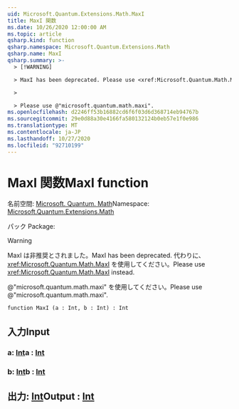 ```yaml
---
uid: Microsoft.Quantum.Extensions.Math.MaxI
title: MaxI 関数
ms.date: 10/26/2020 12:00:00 AM
ms.topic: article
qsharp.kind: function
qsharp.namespace: Microsoft.Quantum.Extensions.Math
qsharp.name: MaxI
qsharp.summary: >-
  > [!WARNING]

  > MaxI has been deprecated. Please use <xref:Microsoft.Quantum.Math.MaxI> instead.

  >

  > Please use @"microsoft.quantum.math.maxi".
ms.openlocfilehash: d2246ff53b16882cd6f6f03d6d368714eb94767b
ms.sourcegitcommit: 29e0d88a30e4166fa580132124b0eb57e1f0e986
ms.translationtype: MT
ms.contentlocale: ja-JP
ms.lasthandoff: 10/27/2020
ms.locfileid: "92710199"
---
```

# <a name="maxi-function"></a><span data-ttu-id="e8f59-102">MaxI 関数</span><span class="sxs-lookup"><span data-stu-id="e8f59-102">MaxI function</span></span>

<span data-ttu-id="e8f59-103">名前空間: [Microsoft. Quantum. Math](xref:Microsoft.Quantum.Extensions.Math)</span><span class="sxs-lookup"><span data-stu-id="e8f59-103">Namespace: [Microsoft.Quantum.Extensions.Math](xref:Microsoft.Quantum.Extensions.Math)</span></span>

<span data-ttu-id="e8f59-104">パック [](https://nuget.org/packages/)</span><span class="sxs-lookup"><span data-stu-id="e8f59-104">Package: [](https://nuget.org/packages/)</span></span>


> [!WARNING]
> <span data-ttu-id="e8f59-105">MaxI は非推奨とされました。</span><span class="sxs-lookup"><span data-stu-id="e8f59-105">MaxI has been deprecated.</span></span> <span data-ttu-id="e8f59-106">代わりに、<xref:Microsoft.Quantum.Math.MaxI> を使用してください。</span><span class="sxs-lookup"><span data-stu-id="e8f59-106">Please use <xref:Microsoft.Quantum.Math.MaxI> instead.</span></span>
>
> <span data-ttu-id="e8f59-107">@"microsoft.quantum.math.maxi" を使用してください。</span><span class="sxs-lookup"><span data-stu-id="e8f59-107">Please use @"microsoft.quantum.math.maxi".</span></span>



```qsharp
function MaxI (a : Int, b : Int) : Int
```


## <a name="input"></a><span data-ttu-id="e8f59-108">入力</span><span class="sxs-lookup"><span data-stu-id="e8f59-108">Input</span></span>

### <a name="a--int"></a><span data-ttu-id="e8f59-109">a: [Int](xref:microsoft.quantum.lang-ref.int)</span><span class="sxs-lookup"><span data-stu-id="e8f59-109">a : [Int](xref:microsoft.quantum.lang-ref.int)</span></span>




### <a name="b--int"></a><span data-ttu-id="e8f59-110">b: [Int](xref:microsoft.quantum.lang-ref.int)</span><span class="sxs-lookup"><span data-stu-id="e8f59-110">b : [Int](xref:microsoft.quantum.lang-ref.int)</span></span>





## <a name="output--int"></a><span data-ttu-id="e8f59-111">出力: [Int](xref:microsoft.quantum.lang-ref.int)</span><span class="sxs-lookup"><span data-stu-id="e8f59-111">Output : [Int](xref:microsoft.quantum.lang-ref.int)</span></span>

